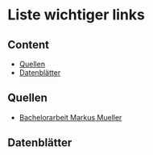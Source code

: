 # Liste wichtiger links

## Content
- [Quellen](#quellen)
- [Datenblätter](#datenblätter)

## Quellen
- [Bachelorarbeit Markus Mueller](https://elib.dlr.de/125274/1/Bachelorarbeit%20Markus%20Mueller%20Oktober%202018.pdf)

## Datenblätter
